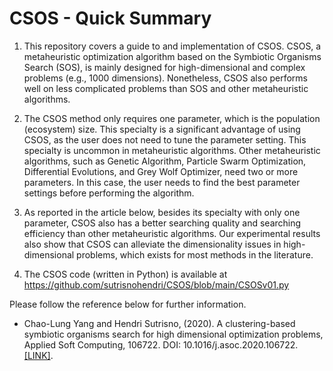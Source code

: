 # CSOS - Quick Summary

1. This repository covers a guide to and implementation of CSOS. CSOS, a metaheuristic optimization algorithm based on the Symbiotic Organisms Search (SOS), is mainly designed for high-dimensional and complex problems (e.g., 1000 dimensions). Nonetheless, CSOS also performs well on less complicated problems than SOS and other metaheuristic algorithms.

2. The CSOS method only requires one parameter, which is the population (ecosystem) size. This specialty is a significant advantage of using CSOS, as the user does not need to tune the parameter setting. This specialty is uncommon in metaheuristic algorithms. Other metaheuristic algorithms, such as Genetic Algorithm, Particle Swarm Optimization, Differential Evolutions, and Grey Wolf Optimizer, need two or more parameters. In this case, the user needs to find the best parameter settings before performing the algorithm.

3. As reported in the article below, besides its specialty with only one parameter, CSOS also has a better searching quality and searching efficiency than other metaheuristic algorithms. Our experimental results also show that CSOS can alleviate the dimensionality issues in high-dimensional problems, which exists for most methods in the literature.

4. The CSOS code (written in Python) is available at https://github.com/sutrisnohendri/CSOS/blob/main/CSOSv01.py

Please follow the reference below for further information.
- Chao-Lung Yang and Hendri Sutrisno, (2020). A clustering-based symbiotic organisms search for high dimensional optimization problems, Applied Soft Computing, 106722. DOI: 10.1016/j.asoc.2020.106722. [[LINK]](https://www.sciencedirect.com/science/article/abs/pii/S1568494620306608).
